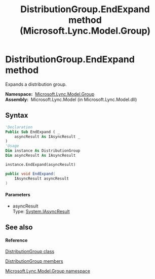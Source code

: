﻿---
title: DistributionGroup.EndExpand method  (Microsoft.Lync.Model.Group)
TOCTitle: 'EndExpand method '
ms:assetid: M:Microsoft.Lync.Model.Group.DistributionGroup.EndExpand(System.IAsyncResult)_DI_3_UC_OCS14MrefLyncWPF
ms:mtpsurl: https://msdn.microsoft.com/en-us/library/microsoft.lync.model.group.distributiongroup.endexpand(v=office.15)
ms:contentKeyID: 48600642
ms.date: 07/28/2014
mtps_version: v=office.15
f1_keywords:
- Microsoft.Lync.Model.Group.DistributionGroup.EndExpand
dev_langs:
- CSharp
- JScript
- VB
- other
---

# DistributionGroup.EndExpand method

Expands a distribution group.

**Namespace:**  [Microsoft.Lync.Model.Group](microsoft-lync-model-group-namespace_2.md)  
**Assembly:**  Microsoft.Lync.Model (in Microsoft.Lync.Model.dll)

## Syntax

``` vb
'Declaration
Public Sub EndExpand ( _
    asyncResult As IAsyncResult _
)
'Usage
Dim instance As DistributionGroup
Dim asyncResult As IAsyncResult

instance.EndExpand(asyncResult)
```

``` csharp
public void EndExpand(
    IAsyncResult asyncResult
)
```

#### Parameters

  - asyncResult  
    Type: [System.IAsyncResult](http://msdn2.microsoft.com/en-us/library/ft8a6455)  

## See also

#### Reference

[DistributionGroup class](distributiongroup-class-microsoft-lync-model-group_2.md)

[DistributionGroup members](distributiongroup-members-microsoft-lync-model-group_2.md)

[Microsoft.Lync.Model.Group namespace](microsoft-lync-model-group-namespace_2.md)

